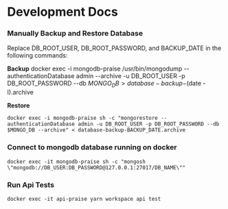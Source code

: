 # Development Docs

### Manually Backup and Restore Database

Replace DB_ROOT_USER, DB_ROOT_PASSWORD, and BACKUP_DATE in the following commands:

**Backup**
docker exec -i mongodb-praise /usr/bin/mongodump --authenticationDatabase admin --archive -u DB_ROOT_USER -p DB_ROOT_PASSWORD --db $MONGO_DB > database-backup-$(date -I).archive

**Restore**

```
docker exec -i mongodb-praise sh -c "mongorestore --authenticationDatabase admin -u DB_ROOT_USER -p DB_ROOT_PASSWORD --db $MONGO_DB --archive" < database-backup-BACKUP_DATE.archive
```

### Connect to mongodb database running on docker

```
docker exec -it mongodb-praise sh -c "mongosh  \"mongodb://DB_USER:DB_PASSWORD@127.0.0.1:27017/DB_NAME\""
```

### Run Api Tests

```
docker exec -it api-praise yarn workspace api test
```
